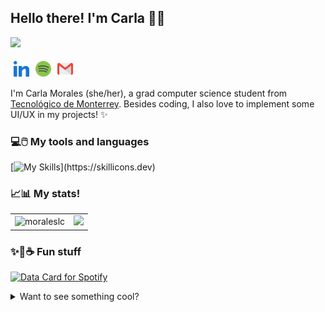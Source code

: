 ## Hello there! I'm Carla :slightly_smiling_face::two_hearts:

![](https://dcbadge.vercel.app/api/shield/692439336637038662)

<a href='https://www.linkedin.com/in/moraleslc/'><img align='left' alt="linkedin" src="/Assets/linkedin.png" height='25px' style= 'margin: 5px'/></a> <a href='https://open.spotify.com/user/morales.lc?si=bdf3594c3e5e458d'><img align='left' alt="spotify" src="/Assets/spotify.png" height='25px' style= 'margin: 5px'/></a> <a href='mailto:morales.lc1610@gmail.com'><img align='left' alt="gmail" src="/Assets/gmail.png" height='25px' style= 'margin: 5px'/></a>

<br />
<br />
  
I'm Carla Morales (she/her), a grad computer science student from [Tecnológico de Monterrey](https://www.tec.mx). Besides coding, I also love to implement some UI/UX in my projects! :sparkles:


### :computer::computer_mouse: My tools and languages

[![My Skills](https://skillicons.dev/icons?i=cpp,css,figma,firebase,flask,git,html,ai,js,md,matlab,mysql,nextjs,nodejs,py,react,tailwind,ubuntu,ts,vscode,)](https://skillicons.dev)


### :chart_with_upwards_trend::bar_chart: My stats!

|                                                                                                                                        |                                                                                                                                                    |
| -------------------------------------------------------------------------------------------------------------------------------------- | -------------------------------------------------------------------------------------------------------------------------------------------------- |
| <img align="left" src="https://github-readme-stats.vercel.app/api?username=moraleslc&show_icons=true&theme=radical" alt="moraleslc" /> | <img src="https://github-readme-stats.vercel.app/api/top-langs/?username=moraleslc&layout=compact&theme=radical" /> |

### ✨🧸☕ Fun stuff

[![Data Card for Spotify](https://data-card-for-spotify.herokuapp.com/api/card?user_id=morales.lc&hide_title=true&limit=3)](https://data-card-for-spotify.herokuapp.com/card?user_id=morales.lc)

<details>
<summary>Want to see something cool?</summary>
  <img width="250" src="https://c.tenor.com/KIK3g5GlWvEAAAAM/15juns-shinee.gif">
  <br />
  get jjonged
</details>
